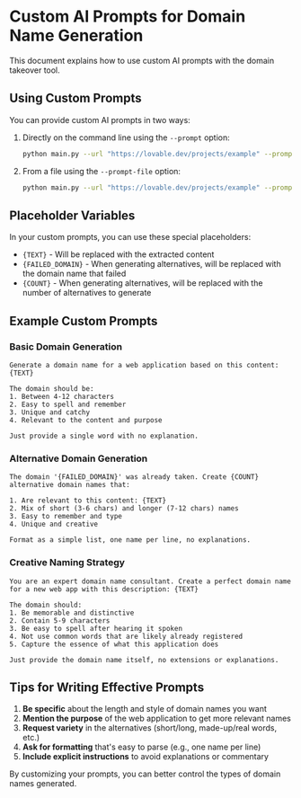 # Custom AI Prompts for Domain Name Generation

This document explains how to use custom AI prompts with the domain takeover tool.

## Using Custom Prompts

You can provide custom AI prompts in two ways:

1. Directly on the command line using the `--prompt` option:
   ```bash
   python main.py --url "https://lovable.dev/projects/example" --prompt "Generate a catchy, professional domain name based on this content: {TEXT}"
   ```

2. From a file using the `--prompt-file` option:
   ```bash
   python main.py --url "https://lovable.dev/projects/example" --prompt-file "my_custom_prompt.txt"
   ```

## Placeholder Variables

In your custom prompts, you can use these special placeholders:
- `{TEXT}` - Will be replaced with the extracted content
- `{FAILED_DOMAIN}` - When generating alternatives, will be replaced with the domain name that failed
- `{COUNT}` - When generating alternatives, will be replaced with the number of alternatives to generate

## Example Custom Prompts

### Basic Domain Generation

```
Generate a domain name for a web application based on this content: {TEXT}

The domain should be:
1. Between 4-12 characters
2. Easy to spell and remember
3. Unique and catchy
4. Relevant to the content and purpose

Just provide a single word with no explanation.
```

### Alternative Domain Generation

```
The domain '{FAILED_DOMAIN}' was already taken. Create {COUNT} alternative domain names that:

1. Are relevant to this content: {TEXT}
2. Mix of short (3-6 chars) and longer (7-12 chars) names
3. Easy to remember and type
4. Unique and creative

Format as a simple list, one name per line, no explanations.
```

### Creative Naming Strategy

```
You are an expert domain name consultant. Create a perfect domain name for a new web app with this description: {TEXT}

The domain should:
1. Be memorable and distinctive
2. Contain 5-9 characters
3. Be easy to spell after hearing it spoken
4. Not use common words that are likely already registered
5. Capture the essence of what this application does

Just provide the domain name itself, no extensions or explanations.
```

## Tips for Writing Effective Prompts

1. **Be specific** about the length and style of domain names you want
2. **Mention the purpose** of the web application to get more relevant names
3. **Request variety** in the alternatives (short/long, made-up/real words, etc.)
4. **Ask for formatting** that's easy to parse (e.g., one name per line)
5. **Include explicit instructions** to avoid explanations or commentary

By customizing your prompts, you can better control the types of domain names generated.
